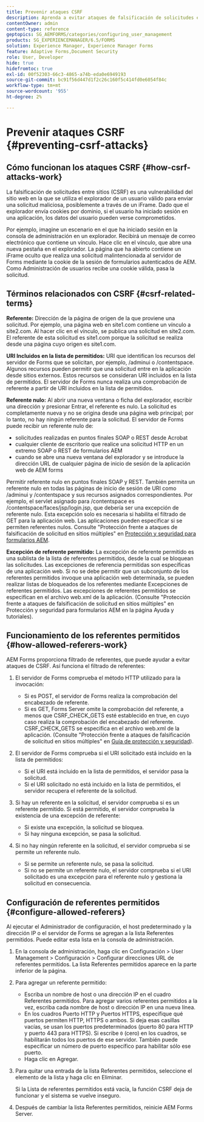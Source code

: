 ```yaml
---
title: Prevenir ataques CSRF
description: Aprenda a evitar ataques de falsificación de solicitudes entre sitios (CSRF) y a salvaguardar los datos de usuario de verse comprometidos.
contentOwner: admin
content-type: reference
geptopics: SG_AEMFORMS/categories/configuring_user_management
products: SG_EXPERIENCEMANAGER/6.5/FORMS
solution: Experience Manager, Experience Manager Forms
feature: Adaptive Forms,Document Security
role: User, Developer
hide: true
hidefromtoc: true
exl-id: 00f52303-66c3-4865-a74b-eda0e6949193
source-git-commit: bc91f56d447d1f2c26c160f5c414fd0e6054f84c
workflow-type: tm+mt
source-wordcount: '955'
ht-degree: 2%

---
```


# Prevenir ataques CSRF {#preventing-csrf-attacks}

## Cómo funcionan los ataques CSRF {#how-csrf-attacks-work}

La falsificación de solicitudes entre sitios (CSRF) es una vulnerabilidad del sitio web en la que se utiliza el explorador de un usuario válido para enviar una solicitud maliciosa, posiblemente a través de un iFrame. Dado que el explorador envía cookies por dominio, si el usuario ha iniciado sesión en una aplicación, los datos del usuario pueden verse comprometidos.

Por ejemplo, imagine un escenario en el que ha iniciado sesión en la consola de administración en un explorador. Recibirá un mensaje de correo electrónico que contiene un vínculo. Hace clic en el vínculo, que abre una nueva pestaña en el explorador. La página que ha abierto contiene un iFrame oculto que realiza una solicitud malintencionada al servidor de Forms mediante la cookie de la sesión de formularios autenticados de AEM. Como Administración de usuarios recibe una cookie válida, pasa la solicitud.

## Términos relacionados con CSRF {#csrf-related-terms}

**Referente:** Dirección de la página de origen de la que proviene una solicitud. Por ejemplo, una página web en site1.com contiene un vínculo a site2.com. Al hacer clic en el vínculo, se publica una solicitud en site2.com. El referente de esta solicitud es site1.com porque la solicitud se realiza desde una página cuyo origen es site1.com.

**URI Incluidos en la lista de permitidos:** URI que identifican los recursos del servidor de Forms que se solicitan, por ejemplo, /adminui o /contentspace. Algunos recursos pueden permitir que una solicitud entre en la aplicación desde sitios externos. Estos recursos se consideran URI incluidos en la lista de permitidos. El servidor de Forms nunca realiza una comprobación de referente a partir de URI incluidos en la lista de permitidos.

**Referente nulo:** Al abrir una nueva ventana o ficha del explorador, escribir una dirección y presionar Entrar, el referente es nulo. La solicitud es completamente nueva y no se origina desde una página web principal; por lo tanto, no hay ningún referente para la solicitud. El servidor de Forms puede recibir un referente nulo de:

* solicitudes realizadas en puntos finales SOAP o REST desde Acrobat
* cualquier cliente de escritorio que realice una solicitud HTTP en un extremo SOAP o REST de formularios AEM
* cuando se abre una nueva ventana del explorador y se introduce la dirección URL de cualquier página de inicio de sesión de la aplicación web de AEM forms

Permitir referente nulo en puntos finales SOAP y REST. También permita un referente nulo en todas las páginas de inicio de sesión de URI como /adminui y /contentspace y sus recursos asignados correspondientes. Por ejemplo, el servlet asignado para /contentspace es /contentspace/faces/jsp/login.jsp, que debería ser una excepción de referente nulo. Esta excepción solo es necesaria si habilita el filtrado de GET para la aplicación web. Las aplicaciones pueden especificar si se permiten referentes nulos. Consulte &quot;Protección frente a ataques de falsificación de solicitud en sitios múltiples&quot; en [Protección y seguridad para formularios AEM](https://help.adobe.com/en_US/livecycle/11.0/HardeningSecurity/index.html).

**Excepción de referente permitido:** La excepción de referente permitido es una sublista de la lista de referentes permitidos, desde la cual se bloquean las solicitudes. Las excepciones de referencia permitidas son específicas de una aplicación web. Si no se debe permitir que un subconjunto de los referentes permitidos invoque una aplicación web determinada, se pueden realizar listas de bloqueados de los referentes mediante Excepciones de referentes permitidos. Las excepciones de referentes permitidos se especifican en el archivo web.xml de la aplicación. (Consulte &quot;Protección frente a ataques de falsificación de solicitud en sitios múltiples&quot; en Protección y seguridad para formularios AEM en la página Ayuda y tutoriales).

## Funcionamiento de los referentes permitidos {#how-allowed-referers-work}

AEM Forms proporciona filtrado de referentes, que puede ayudar a evitar ataques de CSRF. Así funciona el filtrado de referentes:

1. El servidor de Forms comprueba el método HTTP utilizado para la invocación:

   * Si es POST, el servidor de Forms realiza la comprobación del encabezado de referente.
   * Si es GET, Forms Server omite la comprobación del referente, a menos que CSRF_CHECK_GETS esté establecido en true, en cuyo caso realiza la comprobación del encabezado del referente. CSRF_CHECK_GETS se especifica en el archivo web.xml de la aplicación. (Consulte &quot;Protección frente a ataques de falsificación de solicitud en sitios múltiples&quot; en [Guía de protección y seguridad](https://help.adobe.com/en_US/livecycle/11.0/HardeningSecurity/index.html)).

1. El servidor de Forms comprueba si el URI solicitado está incluido en la lista de permitidos:

   * Si el URI está incluido en la lista de permitidos, el servidor pasa la solicitud.
   * Si el URI solicitado no está incluido en la lista de permitidos, el servidor recupera el referente de la solicitud.

1. Si hay un referente en la solicitud, el servidor comprueba si es un referente permitido. Si está permitido, el servidor comprueba la existencia de una excepción de referente:

   * Si existe una excepción, la solicitud se bloquea.
   * Si hay ninguna excepción, se pasa la solicitud.

1. Si no hay ningún referente en la solicitud, el servidor comprueba si se permite un referente nulo.

   * Si se permite un referente nulo, se pasa la solicitud.
   * Si no se permite un referente nulo, el servidor comprueba si el URI solicitado es una excepción para el referente nulo y gestiona la solicitud en consecuencia.

## Configuración de referentes permitidos {#configure-allowed-referers}

Al ejecutar el Administrador de configuración, el host predeterminado y la dirección IP o el servidor de Forms se agregan a la lista Referentes permitidos. Puede editar esta lista en la consola de administración.

1. En la consola de administración, haga clic en Configuración > User Management > Configuración > Configurar direcciones URL de referentes permitidos. La lista Referentes permitidos aparece en la parte inferior de la página.
1. Para agregar un referente permitido:

   * Escriba un nombre de host o una dirección IP en el cuadro Referentes permitidos. Para agregar varios referentes permitidos a la vez, escriba cada nombre de host o dirección IP en una nueva línea.
   * En los cuadros Puerto HTTP y Puertos HTTPS, especifique qué puertos permiten HTTP, HTTPS o ambos. Si deja esas casillas vacías, se usan los puertos predeterminados (puerto 80 para HTTP y puerto 443 para HTTPS). Si escribe `0` (cero) en los cuadros, se habilitarán todos los puertos de ese servidor. También puede especificar un número de puerto específico para habilitar sólo ese puerto.
   * Haga clic en Agregar.

1. Para quitar una entrada de la lista Referentes permitidos, seleccione el elemento de la lista y haga clic en Eliminar.

   Si la Lista de referentes permitidos está vacía, la función CSRF deja de funcionar y el sistema se vuelve inseguro.

1. Después de cambiar la lista Referentes permitidos, reinicie AEM Forms Server.
